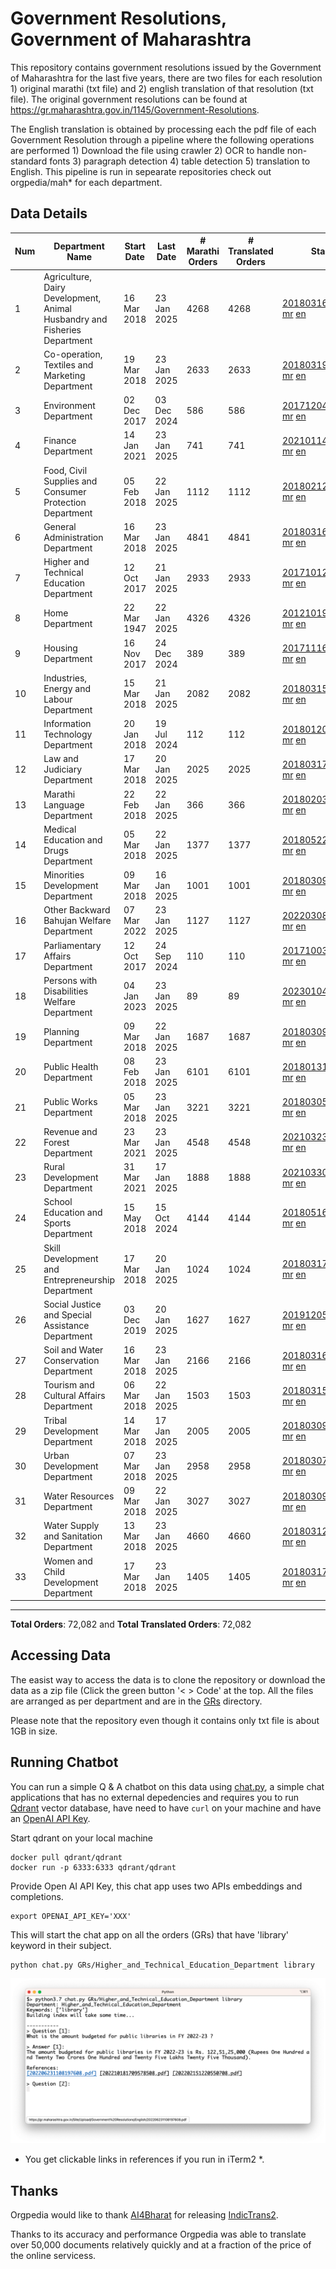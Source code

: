 # Government Resolutions, Government of Maharashtra

This repository contains government resolutions issued by the Government of Maharashtra for the last five years, there are two files for each resolution 1) original marathi (txt file) and 2) english translation of that resolution (txt file). The original government resolutions can be found at https://gr.maharashtra.gov.in/1145/Government-Resolutions.

The English translation is obtained by processing each the pdf file of each Government Resolution through a pipeline where the following operations are performed 1) Download the file using crawler 2) OCR to handle non-standard fonts 3) paragraph detection 4) table  detection 5) translation to English. This pipeline is run in sepearate repositories check out orgpedia/mah* for each department.


## Data Details

| Num | Department Name | Start Date | Last Date | # Marathi Orders | # Translated Orders | Starting Order | Last Order |
| --- | --------------- | ---------- | --------- | ---------------- | ------------------- | -------------- | ---------- |
| 1 | Agriculture, Dairy Development, Animal Husbandry and Fisheries Department | 16 Mar 2018 | 23 Jan 2025 | 4268 | 4268 | [201803161624182101.pdf](https://gr.maharashtra.gov.in/Site/Upload/Government%20Resolutions/English/201803161624182101.pdf) [mr](GRs/Agriculture,_Dairy_Development,_Animal_Husbandry_and_Fisheries_Department/201803161624182101.pdf.mr.txt) [en](GRs/Agriculture,_Dairy_Development,_Animal_Husbandry_and_Fisheries_Department/201803161624182101.pdf.en.txt) | [202501231816209601.pdf](https://gr.maharashtra.gov.in/Site/Upload/Government%20Resolutions/English/202501231816209601.pdf) [mr](GRs/Agriculture,_Dairy_Development,_Animal_Husbandry_and_Fisheries_Department/202501231816209601.pdf.mr.txt) [en](GRs/Agriculture,_Dairy_Development,_Animal_Husbandry_and_Fisheries_Department/202501231816209601.pdf.en.txt) |
| 2 | Co-operation, Textiles and Marketing Department | 19 Mar 2018 | 23 Jan 2025 | 2633 | 2633 | [201803191257576702.pdf](https://gr.maharashtra.gov.in/Site/Upload/Government%20Resolutions/English/201803191257576702.pdf) [mr](GRs/Co-operation,_Textiles_and_Marketing_Department/201803191257576702.pdf.mr.txt) [en](GRs/Co-operation,_Textiles_and_Marketing_Department/201803191257576702.pdf.en.txt) | [202501231611128902.pdf](https://gr.maharashtra.gov.in/Site/Upload/Government%20Resolutions/English/202501231611128902.pdf) [mr](GRs/Co-operation,_Textiles_and_Marketing_Department/202501231611128902.pdf.mr.txt) [en](GRs/Co-operation,_Textiles_and_Marketing_Department/202501231611128902.pdf.en.txt) |
| 3 | Environment Department | 02 Dec 2017 | 03 Dec 2024 | 586 | 586 | [201712041147216904.pdf](https://gr.maharashtra.gov.in/Site/Upload/Government%20Resolutions/English/201712041147216904.pdf) [mr](GRs/Environment_Department/201712041147216904.pdf.mr.txt) [en](GRs/Environment_Department/201712041147216904.pdf.en.txt) | [202412031148104104.pdf](https://gr.maharashtra.gov.in/Site/Upload/Government%20Resolutions/English/202412031148104104.pdf) [mr](GRs/Environment_Department/202412031148104104.pdf.mr.txt) [en](GRs/Environment_Department/202412031148104104.pdf.en.txt) |
| 4 | Finance Department | 14 Jan 2021 | 23 Jan 2025 | 741 | 741 | [202101141237329905.pdf](https://gr.maharashtra.gov.in/Site/Upload/Government%20Resolutions/English/202101141237329905.pdf) [mr](GRs/Finance_Department/202101141237329905.pdf.mr.txt) [en](GRs/Finance_Department/202101141237329905.pdf.en.txt) | [202501231755017605.pdf](https://gr.maharashtra.gov.in/Site/Upload/Government%20Resolutions/English/202501231755017605.pdf) [mr](GRs/Finance_Department/202501231755017605.pdf.mr.txt) [en](GRs/Finance_Department/202501231755017605.pdf.en.txt) |
| 5 | Food, Civil Supplies and Consumer Protection Department | 05 Feb 2018 | 22 Jan 2025 | 1112 | 1112 | [201802121244545806.pdf](https://gr.maharashtra.gov.in/Site/Upload/Government%20Resolutions/English/201802121244545806.pdf) [mr](GRs/Food,_Civil_Supplies_and_Consumer_Protection_Department/201802121244545806.pdf.mr.txt) [en](GRs/Food,_Civil_Supplies_and_Consumer_Protection_Department/201802121244545806.pdf.en.txt) | [202501221801108206.pdf](https://gr.maharashtra.gov.in/Site/Upload/Government%20Resolutions/English/202501221801108206.pdf) [mr](GRs/Food,_Civil_Supplies_and_Consumer_Protection_Department/202501221801108206.pdf.mr.txt) [en](GRs/Food,_Civil_Supplies_and_Consumer_Protection_Department/202501221801108206.pdf.en.txt) |
| 6 | General Administration Department | 16 Mar 2018 | 23 Jan 2025 | 4841 | 4841 | [201803161224022707.pdf](https://gr.maharashtra.gov.in/Site/Upload/Government%20Resolutions/English/201803161224022707.pdf) [mr](GRs/General_Administration_Department/201803161224022707.pdf.mr.txt) [en](GRs/General_Administration_Department/201803161224022707.pdf.en.txt) | [202501231556308307.pdf](https://gr.maharashtra.gov.in/Site/Upload/Government%20Resolutions/English/202501231556308307.pdf) [mr](GRs/General_Administration_Department/202501231556308307.pdf.mr.txt) [en](GRs/General_Administration_Department/202501231556308307.pdf.en.txt) |
| 7 | Higher and Technical Education Department | 12 Oct 2017 | 21 Jan 2025 | 2933 | 2933 | [201710121514029708.pdf](https://gr.maharashtra.gov.in/Site/Upload/Government%20Resolutions/English/201710121514029708.pdf) [mr](GRs/Higher_and_Technical_Education_Department/201710121514029708.pdf.mr.txt) [en](GRs/Higher_and_Technical_Education_Department/201710121514029708.pdf.en.txt) | [202501211632169008.pdf](https://gr.maharashtra.gov.in/Site/Upload/Government%20Resolutions/English/202501211632169008.pdf) [mr](GRs/Higher_and_Technical_Education_Department/202501211632169008.pdf.mr.txt) [en](GRs/Higher_and_Technical_Education_Department/202501211632169008.pdf.en.txt) |
| 8 | Home Department | 22 Mar 1947 | 22 Jan 2025 | 4326 | 4326 | [201210191648552129.pdf](https://gr.maharashtra.gov.in/Site/Upload/Government%20Resolutions/English/201210191648552129.pdf) [mr](GRs/Home_Department/201210191648552129.pdf.mr.txt) [en](GRs/Home_Department/201210191648552129.pdf.en.txt) | [202501221807309129.pdf](https://gr.maharashtra.gov.in/Site/Upload/Government%20Resolutions/English/202501221807309129.pdf) [mr](GRs/Home_Department/202501221807309129.pdf.mr.txt) [en](GRs/Home_Department/202501221807309129.pdf.en.txt) |
| 9 | Housing Department | 16 Nov 2017 | 24 Dec 2024 | 389 | 389 | [201711161447076609.pdf](https://gr.maharashtra.gov.in/Site/Upload/Government%20Resolutions/English/201711161447076609.pdf) [mr](GRs/Housing_Department/201711161447076609.pdf.mr.txt) [en](GRs/Housing_Department/201711161447076609.pdf.en.txt) | [202412241442052709.pdf](https://gr.maharashtra.gov.in/Site/Upload/Government%20Resolutions/English/202412241442052709.pdf) [mr](GRs/Housing_Department/202412241442052709.pdf.mr.txt) [en](GRs/Housing_Department/202412241442052709.pdf.en.txt) |
| 10 | Industries, Energy and Labour Department | 15 Mar 2018 | 21 Jan 2025 | 2082 | 2082 | [201803151204055010.pdf](https://gr.maharashtra.gov.in/Site/Upload/Government%20Resolutions/English/201803151204055010.pdf) [mr](GRs/Industries,_Energy_and_Labour_Department/201803151204055010.pdf.mr.txt) [en](GRs/Industries,_Energy_and_Labour_Department/201803151204055010.pdf.en.txt) | [202501211501293510.pdf](https://gr.maharashtra.gov.in/Site/Upload/Government%20Resolutions/English/202501211501293510.pdf) [mr](GRs/Industries,_Energy_and_Labour_Department/202501211501293510.pdf.mr.txt) [en](GRs/Industries,_Energy_and_Labour_Department/202501211501293510.pdf.en.txt) |
| 11 | Information Technology Department | 20 Jan 2018 | 19 Jul 2024 | 112 | 112 | [201801201843024511.pdf](https://gr.maharashtra.gov.in/Site/Upload/Government%20Resolutions/English/201801201843024511.pdf) [mr](GRs/Information_Technology_Department/201801201843024511.pdf.mr.txt) [en](GRs/Information_Technology_Department/201801201843024511.pdf.en.txt) | [202407191742379111.pdf](https://gr.maharashtra.gov.in/Site/Upload/Government%20Resolutions/English/202407191742379111.pdf) [mr](GRs/Information_Technology_Department/202407191742379111.pdf.mr.txt) [en](GRs/Information_Technology_Department/202407191742379111.pdf.en.txt) |
| 12 | Law and Judiciary Department | 17 Mar 2018 | 20 Jan 2025 | 2025 | 2025 | [201803171129290212.pdf](https://gr.maharashtra.gov.in/Site/Upload/Government%20Resolutions/English/201803171129290212.pdf) [mr](GRs/Law_and_Judiciary_Department/201803171129290212.pdf.mr.txt) [en](GRs/Law_and_Judiciary_Department/201803171129290212.pdf.en.txt) | [202501201433094412.pdf](https://gr.maharashtra.gov.in/Site/Upload/Government%20Resolutions/English/202501201433094412.pdf) [mr](GRs/Law_and_Judiciary_Department/202501201433094412.pdf.mr.txt) [en](GRs/Law_and_Judiciary_Department/202501201433094412.pdf.en.txt) |
| 13 | Marathi Language Department | 22 Feb 2018 | 22 Jan 2025 | 366 | 366 | [201802031549154233.pdf](https://gr.maharashtra.gov.in/Site/Upload/Government%20Resolutions/English/201802031549154233.pdf) [mr](GRs/Marathi_Language_Department/201802031549154233.pdf.mr.txt) [en](GRs/Marathi_Language_Department/201802031549154233.pdf.en.txt) | [202501221437037333.pdf](https://gr.maharashtra.gov.in/Site/Upload/Government%20Resolutions/English/202501221437037333.pdf) [mr](GRs/Marathi_Language_Department/202501221437037333.pdf.mr.txt) [en](GRs/Marathi_Language_Department/202501221437037333.pdf.en.txt) |
| 14 | Medical Education and Drugs Department | 05 Mar 2018 | 22 Jan 2025 | 1377 | 1377 | [201805221424292513.pdf](https://gr.maharashtra.gov.in/Site/Upload/Government%20Resolutions/English/201805221424292513.pdf) [mr](GRs/Medical_Education_and_Drugs_Department/201805221424292513.pdf.mr.txt) [en](GRs/Medical_Education_and_Drugs_Department/201805221424292513.pdf.en.txt) | [202501221750348113.pdf](https://gr.maharashtra.gov.in/Site/Upload/Government%20Resolutions/English/202501221750348113.pdf) [mr](GRs/Medical_Education_and_Drugs_Department/202501221750348113.pdf.mr.txt) [en](GRs/Medical_Education_and_Drugs_Department/202501221750348113.pdf.en.txt) |
| 15 | Minorities Development Department | 09 Mar 2018 | 16 Jan 2025 | 1001 | 1001 | [201803091218355314.pdf](https://gr.maharashtra.gov.in/Site/Upload/Government%20Resolutions/English/201803091218355314.pdf) [mr](GRs/Minorities_Development_Department/201803091218355314.pdf.mr.txt) [en](GRs/Minorities_Development_Department/201803091218355314.pdf.en.txt) | [202501161140305714.pdf](https://gr.maharashtra.gov.in/Site/Upload/Government%20Resolutions/English/202501161140305714.pdf) [mr](GRs/Minorities_Development_Department/202501161140305714.pdf.mr.txt) [en](GRs/Minorities_Development_Department/202501161140305714.pdf.en.txt) |
| 16 | Other Backward Bahujan Welfare Department | 07 Mar 2022 | 23 Jan 2025 | 1127 | 1127 | [202203081752439334.pdf](https://gr.maharashtra.gov.in/Site/Upload/Government%20Resolutions/English/202203081752439334.pdf) [mr](GRs/Other_Backward_Bahujan_Welfare_Department/202203081752439334.pdf.mr.txt) [en](GRs/Other_Backward_Bahujan_Welfare_Department/202203081752439334.pdf.en.txt) | [202501231608040034.pdf](https://gr.maharashtra.gov.in/Site/Upload/Government%20Resolutions/English/202501231608040034.pdf) [mr](GRs/Other_Backward_Bahujan_Welfare_Department/202501231608040034.pdf.mr.txt) [en](GRs/Other_Backward_Bahujan_Welfare_Department/202501231608040034.pdf.en.txt) |
| 17 | Parliamentary Affairs Department | 12 Oct 2017 | 24 Sep 2024 | 110 | 110 | [201710031642378615.pdf](https://gr.maharashtra.gov.in/Site/Upload/Government%20Resolutions/English/201710031642378615.pdf) [mr](GRs/Parliamentary_Affairs_Department/201710031642378615.pdf.mr.txt) [en](GRs/Parliamentary_Affairs_Department/201710031642378615.pdf.en.txt) | [202409241152433515.pdf](https://gr.maharashtra.gov.in/Site/Upload/Government%20Resolutions/English/202409241152433515.pdf) [mr](GRs/Parliamentary_Affairs_Department/202409241152433515.pdf.mr.txt) [en](GRs/Parliamentary_Affairs_Department/202409241152433515.pdf.en.txt) |
| 18 | Persons with Disabilities Welfare Department | 04 Jan 2023 | 23 Jan 2025 | 89 | 89 | [202301041906309635.pdf](https://gr.maharashtra.gov.in/Site/Upload/Government%20Resolutions/English/202301041906309635.pdf) [mr](GRs/Persons_with_Disabilities_Welfare_Department/202301041906309635.pdf.mr.txt) [en](GRs/Persons_with_Disabilities_Welfare_Department/202301041906309635.pdf.en.txt) | [202501231452070535.pdf](https://gr.maharashtra.gov.in/Site/Upload/Government%20Resolutions/English/202501231452070535.pdf) [mr](GRs/Persons_with_Disabilities_Welfare_Department/202501231452070535.pdf.mr.txt) [en](GRs/Persons_with_Disabilities_Welfare_Department/202501231452070535.pdf.en.txt) |
| 19 | Planning Department | 09 Mar 2018 | 22 Jan 2025 | 1687 | 1687 | [201803091441032716.pdf](https://gr.maharashtra.gov.in/Site/Upload/Government%20Resolutions/English/201803091441032716.pdf) [mr](GRs/Planning_Department/201803091441032716.pdf.mr.txt) [en](GRs/Planning_Department/201803091441032716.pdf.en.txt) | [202501221300024016.pdf](https://gr.maharashtra.gov.in/Site/Upload/Government%20Resolutions/English/202501221300024016.pdf) [mr](GRs/Planning_Department/202501221300024016.pdf.mr.txt) [en](GRs/Planning_Department/202501221300024016.pdf.en.txt) |
| 20 | Public Health Department | 08 Feb 2018 | 23 Jan 2025 | 6101 | 6101 | [201801311722275417.pdf](https://gr.maharashtra.gov.in/Site/Upload/Government%20Resolutions/English/201801311722275417.pdf) [mr](GRs/Public_Health_Department/201801311722275417.pdf.mr.txt) [en](GRs/Public_Health_Department/201801311722275417.pdf.en.txt) | [202501231646428617.pdf](https://gr.maharashtra.gov.in/Site/Upload/Government%20Resolutions/English/202501231646428617.pdf) [mr](GRs/Public_Health_Department/202501231646428617.pdf.mr.txt) [en](GRs/Public_Health_Department/202501231646428617.pdf.en.txt) |
| 21 | Public Works Department | 05 Mar 2018 | 23 Jan 2025 | 3221 | 3221 | [201803051515468118.pdf](https://gr.maharashtra.gov.in/Site/Upload/Government%20Resolutions/English/201803051515468118.pdf) [mr](GRs/Public_Works_Department/201803051515468118.pdf.mr.txt) [en](GRs/Public_Works_Department/201803051515468118.pdf.en.txt) | [202501231539594618.pdf](https://gr.maharashtra.gov.in/Site/Upload/Government%20Resolutions/English/202501231539594618.pdf) [mr](GRs/Public_Works_Department/202501231539594618.pdf.mr.txt) [en](GRs/Public_Works_Department/202501231539594618.pdf.en.txt) |
| 22 | Revenue and Forest Department | 23 Mar 2021 | 23 Jan 2025 | 4548 | 4548 | [202103231328393119.pdf](https://gr.maharashtra.gov.in/Site/Upload/Government%20Resolutions/English/202103231328393119.pdf) [mr](GRs/Revenue_and_Forest_Department/202103231328393119.pdf.mr.txt) [en](GRs/Revenue_and_Forest_Department/202103231328393119.pdf.en.txt) | [202501231736065719.pdf](https://gr.maharashtra.gov.in/Site/Upload/Government%20Resolutions/English/202501231736065719.pdf) [mr](GRs/Revenue_and_Forest_Department/202501231736065719.pdf.mr.txt) [en](GRs/Revenue_and_Forest_Department/202501231736065719.pdf.en.txt) |
| 23 | Rural Development Department | 31 Mar 2021 | 17 Jan 2025 | 1888 | 1888 | [202103301021181120.pdf](https://gr.maharashtra.gov.in/Site/Upload/Government%20Resolutions/English/202103301021181120.pdf) [mr](GRs/Rural_Development_Department/202103301021181120.pdf.mr.txt) [en](GRs/Rural_Development_Department/202103301021181120.pdf.en.txt) | [202501171547439520.pdf](https://gr.maharashtra.gov.in/Site/Upload/Government%20Resolutions/English/202501171547439520.pdf) [mr](GRs/Rural_Development_Department/202501171547439520.pdf.mr.txt) [en](GRs/Rural_Development_Department/202501171547439520.pdf.en.txt) |
| 24 | School Education and Sports Department | 15 May 2018 | 15 Oct 2024 | 4144 | 4144 | [201805161114241221.pdf](https://gr.maharashtra.gov.in/Site/Upload/Government%20Resolutions/English/201805161114241221.pdf) [mr](GRs/School_Education_and_Sports_Department/201805161114241221.pdf.mr.txt) [en](GRs/School_Education_and_Sports_Department/201805161114241221.pdf.en.txt) | [202410152127537021.pdf](https://gr.maharashtra.gov.in/Site/Upload/Government%20Resolutions/English/202410152127537021.pdf) [mr](GRs/School_Education_and_Sports_Department/202410152127537021.pdf.mr.txt) [en](GRs/School_Education_and_Sports_Department/202410152127537021.pdf.en.txt) |
| 25 | Skill Development and Entrepreneurship Department | 17 Mar 2018 | 20 Jan 2025 | 1024 | 1024 | [201803171322099003.pdf](https://gr.maharashtra.gov.in/Site/Upload/Government%20Resolutions/English/201803171322099003.pdf) [mr](GRs/Skill_Development_and_Entrepreneurship_Department/201803171322099003.pdf.mr.txt) [en](GRs/Skill_Development_and_Entrepreneurship_Department/201803171322099003.pdf.en.txt) | [202501201733569603.pdf](https://gr.maharashtra.gov.in/Site/Upload/Government%20Resolutions/English/202501201733569603.pdf) [mr](GRs/Skill_Development_and_Entrepreneurship_Department/202501201733569603.pdf.mr.txt) [en](GRs/Skill_Development_and_Entrepreneurship_Department/202501201733569603.pdf.en.txt) |
| 26 | Social Justice and Special Assistance Department | 03 Dec 2019 | 20 Jan 2025 | 1627 | 1627 | [201912051107011622.pdf](https://gr.maharashtra.gov.in/Site/Upload/Government%20Resolutions/English/201912051107011622.pdf) [mr](GRs/Social_Justice_and_Special_Assistance_Department/201912051107011622.pdf.mr.txt) [en](GRs/Social_Justice_and_Special_Assistance_Department/201912051107011622.pdf.en.txt) | [202501201821038822.pdf](https://gr.maharashtra.gov.in/Site/Upload/Government%20Resolutions/English/202501201821038822.pdf) [mr](GRs/Social_Justice_and_Special_Assistance_Department/202501201821038822.pdf.mr.txt) [en](GRs/Social_Justice_and_Special_Assistance_Department/202501201821038822.pdf.en.txt) |
| 27 | Soil and Water Conservation Department | 16 Mar 2018 | 23 Jan 2025 | 2166 | 2166 | [201803161247582426.pdf](https://gr.maharashtra.gov.in/Site/Upload/Government%20Resolutions/English/201803161247582426.pdf) [mr](GRs/Soil_and_Water_Conservation_Department/201803161247582426.pdf.mr.txt) [en](GRs/Soil_and_Water_Conservation_Department/201803161247582426.pdf.en.txt) | [202501231503357326.pdf](https://gr.maharashtra.gov.in/Site/Upload/Government%20Resolutions/English/202501231503357326.pdf) [mr](GRs/Soil_and_Water_Conservation_Department/202501231503357326.pdf.mr.txt) [en](GRs/Soil_and_Water_Conservation_Department/202501231503357326.pdf.en.txt) |
| 28 | Tourism and Cultural Affairs Department | 06 Mar 2018 | 22 Jan 2025 | 1503 | 1503 | [201803151055091823.pdf](https://gr.maharashtra.gov.in/Site/Upload/Government%20Resolutions/English/201803151055091823.pdf) [mr](GRs/Tourism_and_Cultural_Affairs_Department/201803151055091823.pdf.mr.txt) [en](GRs/Tourism_and_Cultural_Affairs_Department/201803151055091823.pdf.en.txt) | [202501221601338223.pdf](https://gr.maharashtra.gov.in/Site/Upload/Government%20Resolutions/English/202501221601338223.pdf) [mr](GRs/Tourism_and_Cultural_Affairs_Department/202501221601338223.pdf.mr.txt) [en](GRs/Tourism_and_Cultural_Affairs_Department/202501221601338223.pdf.en.txt) |
| 29 | Tribal Development Department | 14 Mar 2018 | 17 Jan 2025 | 2005 | 2005 | [201803091105184924.pdf](https://gr.maharashtra.gov.in/Site/Upload/Government%20Resolutions/English/201803091105184924.pdf) [mr](GRs/Tribal_Development_Department/201803091105184924.pdf.mr.txt) [en](GRs/Tribal_Development_Department/201803091105184924.pdf.en.txt) | [202501171337089624.pdf](https://gr.maharashtra.gov.in/Site/Upload/Government%20Resolutions/English/202501171337089624.pdf) [mr](GRs/Tribal_Development_Department/202501171337089624.pdf.mr.txt) [en](GRs/Tribal_Development_Department/202501171337089624.pdf.en.txt) |
| 30 | Urban Development Department | 07 Mar 2018 | 23 Jan 2025 | 2958 | 2958 | [201803071203178325.pdf](https://gr.maharashtra.gov.in/Site/Upload/Government%20Resolutions/English/201803071203178325.pdf) [mr](GRs/Urban_Development_Department/201803071203178325.pdf.mr.txt) [en](GRs/Urban_Development_Department/201803071203178325.pdf.en.txt) | [202501231650189525.pdf](https://gr.maharashtra.gov.in/Site/Upload/Government%20Resolutions/English/202501231650189525.pdf) [mr](GRs/Urban_Development_Department/202501231650189525.pdf.mr.txt) [en](GRs/Urban_Development_Department/202501231650189525.pdf.en.txt) |
| 31 | Water Resources Department | 09 Mar 2018 | 22 Jan 2025 | 3027 | 3027 | [201803091034435527.pdf](https://gr.maharashtra.gov.in/Site/Upload/Government%20Resolutions/English/201803091034435527.pdf) [mr](GRs/Water_Resources_Department/201803091034435527.pdf.mr.txt) [en](GRs/Water_Resources_Department/201803091034435527.pdf.en.txt) | [202501221133020427.pdf](https://gr.maharashtra.gov.in/Site/Upload/Government%20Resolutions/English/202501221133020427.pdf) [mr](GRs/Water_Resources_Department/202501221133020427.pdf.mr.txt) [en](GRs/Water_Resources_Department/202501221133020427.pdf.en.txt) |
| 32 | Water Supply and Sanitation Department | 13 Mar 2018 | 23 Jan 2025 | 4660 | 4660 | [201803121414108428.pdf](https://gr.maharashtra.gov.in/Site/Upload/Government%20Resolutions/English/201803121414108428.pdf) [mr](GRs/Water_Supply_and_Sanitation_Department/201803121414108428.pdf.mr.txt) [en](GRs/Water_Supply_and_Sanitation_Department/201803121414108428.pdf.en.txt) | [202501231658013928.pdf](https://gr.maharashtra.gov.in/Site/Upload/Government%20Resolutions/English/202501231658013928.pdf) [mr](GRs/Water_Supply_and_Sanitation_Department/202501231658013928.pdf.mr.txt) [en](GRs/Water_Supply_and_Sanitation_Department/202501231658013928.pdf.en.txt) |
| 33 | Women and Child Development Department | 17 Mar 2018 | 23 Jan 2025 | 1405 | 1405 | [201803171539444330.pdf](https://gr.maharashtra.gov.in/Site/Upload/Government%20Resolutions/English/201803171539444330.pdf) [mr](GRs/Women_and_Child_Development_Department/201803171539444330.pdf.mr.txt) [en](GRs/Women_and_Child_Development_Department/201803171539444330.pdf.en.txt) | [202501231811524730.pdf](https://gr.maharashtra.gov.in/Site/Upload/Government%20Resolutions/English/202501231811524730.pdf) [mr](GRs/Women_and_Child_Development_Department/202501231811524730.pdf.mr.txt) [en](GRs/Women_and_Child_Development_Department/202501231811524730.pdf.en.txt) |
----------------------------------------------------------------------------------------------------

**Total Orders**: 72,082 and **Total Translated Orders**: 72,082
## Accessing Data

The easist way to access the data is to clone the repository or download the data as a zip file (Click the green button '< > Code' at the top. All the files are arranged as per department and are in the [GRs](GRs) directory.

Please note that the repository even though it contains only txt file is about 1GB in size.

## Running Chatbot

You can run a simple Q & A chatbot on this data using [chat.py](chat.py), a simple chat applications that has no external depedencies and requires you to run [Qdrant](https://qdrant.tech/) vector database, have need to have `curl` on your machine and have an [OpenAI API Key](https://help.openai.com/en/articles/4936850-where-do-i-find-my-secret-api-key).

Start qdrant on your local machine
```shell
docker pull qdrant/qdrant
docker run -p 6333:6333 qdrant/qdrant
```

Provide Open AI API Key, this chat app uses two APIs embeddings and completions.
```shell
export OPENAI_API_KEY='XXX'
```

This will start the chat app on all the orders (GRs) that have 'library' keyword in their subject.

```shell
python chat.py GRs/Higher_and_Technical_Education_Department library
```

![screenshot of running chat.py](screenshot.png)

* You get clickable links in references if you run in iTerm2 *.

## Thanks

Orgpedia would like to thank [AI4Bharat](https://ai4bharat.iitm.ac.in/) for releasing [IndicTrans2](https://github.com/AI4Bharat/IndicTrans2).

Thanks to its accuracy and performance Orgpedia was able to translate over 50,000 documents relatively quickly and at a fraction of the price of the online servicess.


